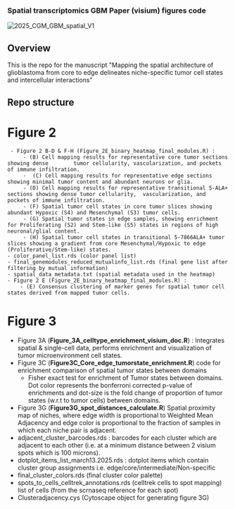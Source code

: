 ### Spatial transcriptomics GBM Paper (visium) figures code

![2025_CGM_GBM_spatial_V1](https://github.com/user-attachments/assets/b1fea9dc-291d-42cd-8451-abaacff07b8b)

## Overview
This is the repo for the manuscript "Mapping the spatial architecture of glioblastoma from core to edge delineates niche-specific tumor cell states and intercellular interactions"

## Repo structure
# Figure 2
	 - Figure 2 B-D & F-H (Figure_2E_binary_heatmap_final_modules.R) : 
		 - (B) Cell mapping results for representative core tumor sections showing dense 		tumor cellularity, vascularization, and pockets of immune infiltration.
		 -  (C) Cell mapping results for representative edge sections showing minimal tumor content and abundant neurons or glia. 
		 - (D) Cell mapping results for representative transitional 5-ALA+ sections showing dense tumor cellularity,  vascularization, and pockets of immune infiltration. 
		 - (F) Spatial tumor cell states in core tumor slices showing abundant Hypoxic (S4) and Mesenchymal (S3) tumor cells.
		 - (G) Spatial tumor states in edge samples, showing enrichment for Proliferating (S2) and Stem-like (S5) states in regions of high neuronal/glial content. 
		 - (H) Spatial tumor cell states in transitional 5-7866ALA+ tumor slices showing a gradient from core Mesenchymal/Hypoxic to edge (Proliferative/Stem-like) states.
	- color_panel_list.rds (color panel list)
	- final_genemodules_reduced_mutualinfo_list.rds (final gene list after filtering by mutual information)
	- spatial_data_metadata.txt (spatial metadata used in the heatmap)
	- Figure 2 E (Figure_2E_binary_heatmap_final_modules.R) : 
		- (E) Consensus clustering of marker genes for spatial tumor cell states derived from mapped tumor cells.

# Figure 3
 - Figure 3A (**Figure_3A_celltype_enrichment_visium_doc.R**) : Integrates spatial & single-cell data, performs enrichment and visualization of tumor microenvironment cell states. 
 - Figure 3C (**Figure3C_Core_edge_tumorstate_enrichment.R**) code for enrichment comparison of spatial tumor states between domains 
	 - Fisher exact test for enrichment of Tumor states between domains. Dot color represents the bonferroni corrected p-value of enrichments and dot-size is  the fold change of proportion of tumor states (w.r.t to tumor cells) between domains.
 - Figure 3G (**Figure3G_spot_distances_calculate.R**) Spatial proximity map of niches, where edge width is proportional to Weighted Mean Adjacency and edge color is proportional to the fraction of samples in which each niche pair is adjacent.
 - adjacent_cluster_barcodes.rds : barcodes for each cluster which are adjacent to each other (i.e. at a minimum distance between 2 visium spots which is 100 microns).
 - dotplot_items_list_march13.2025.rds : dotplot items which contain cluster group assignments i.e. edge/core/intermediate/Non-specific
 - final_cluster_colors.rds (final cluster color palette)
 - spots_to_cells_celltrek_annotations.rds (celltrek cells to spot mapping) list of cells (from the scrnaseq reference for each spot)
 - Clusteradjacency.cys (Cytoscape object for generating figure 3G)

